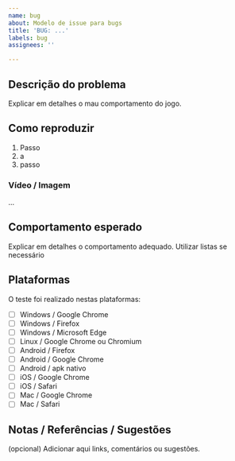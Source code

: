 ```yaml
---
name: bug
about: Modelo de issue para bugs
title: 'BUG: ...'
labels: bug
assignees: ''

---
```


## Descrição do problema

Explicar em detalhes o mau comportamento do jogo.

## Como reproduzir

1. Passo
1. a
1. passo

### Vídeo / Imagem

...

## Comportamento esperado

Explicar em detalhes o comportamento adequado. Utilizar listas se necessário

## Plataformas

O teste foi realizado nestas plataformas:

* [ ] Windows /	Google Chrome
* [ ] Windows	/ Firefox
* [ ] Windows	/ Microsoft Edge
* [ ] Linux	/ Google Chrome ou Chromium
* [ ] Android	/ Firefox
* [ ] Android /	Google Chrome
* [ ] Android	/ apk nativo
* [ ] iOS	/ Google Chrome
* [ ] iOS	/ Safari
* [ ] Mac	/ Google Chrome
* [ ] Mac	/ Safari

## Notas / Referências / Sugestões

(opcional) Adicionar aqui links, comentários ou sugestões.
